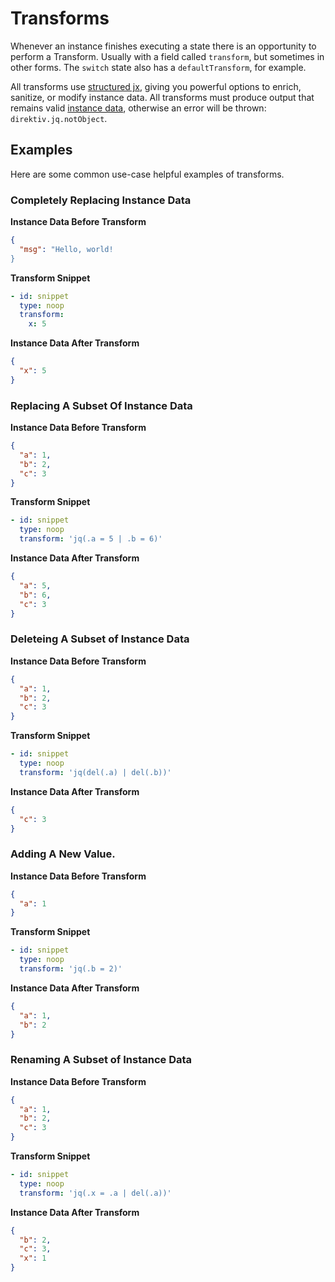 # Transforms

Whenever an instance finishes executing a state there is an opportunity to perform a Transform. Usually with a field called `transform`, but sometimes in other forms. The `switch` state also has a `defaultTransform`, for example. 

All transforms use [structured jx](./structured-jx.md), giving you powerful options to enrich, sanitize, or modify instance data. All transforms must produce output that remains valid [instance data](./instance-data.md), otherwise an error will be thrown: `direktiv.jq.notObject`.

## Examples

Here are some common use-case helpful examples of transforms.

### Completely Replacing Instance Data

**Instance Data Before Transform**

```json
{
  "msg": "Hello, world!
}
```

**Transform Snippet**

```yaml
- id: snippet
  type: noop
  transform: 
    x: 5
```

**Instance Data After Transform**

```json
{
  "x": 5
}
```

### Replacing A Subset Of Instance Data 

**Instance Data Before Transform**

```json
{
  "a": 1,
  "b": 2,
  "c": 3
}
```

**Transform Snippet**

```yaml
- id: snippet
  type: noop
  transform: 'jq(.a = 5 | .b = 6)'
```

**Instance Data After Transform**

```json
{
  "a": 5,
  "b": 6,
  "c": 3
}
```

### Deleteing A Subset of Instance Data 

**Instance Data Before Transform**

```json
{
  "a": 1,
  "b": 2,
  "c": 3
}
```

**Transform Snippet**

```yaml
- id: snippet
  type: noop
  transform: 'jq(del(.a) | del(.b))'
```

**Instance Data After Transform**

```json
{
  "c": 3
}
```

### Adding A New Value.

**Instance Data Before Transform**

```json
{
  "a": 1
}
```

**Transform Snippet**

```yaml
- id: snippet
  type: noop
  transform: 'jq(.b = 2)'
```

**Instance Data After Transform**

```json
{
  "a": 1,
  "b": 2
}
```

### Renaming A Subset of Instance Data

**Instance Data Before Transform**

```json
{
  "a": 1,
  "b": 2,
  "c": 3
}
```

**Transform Snippet**

```yaml
- id: snippet
  type: noop
  transform: 'jq(.x = .a | del(.a))'
```

**Instance Data After Transform**

```json
{
  "b": 2,
  "c": 3,
  "x": 1
}
```
